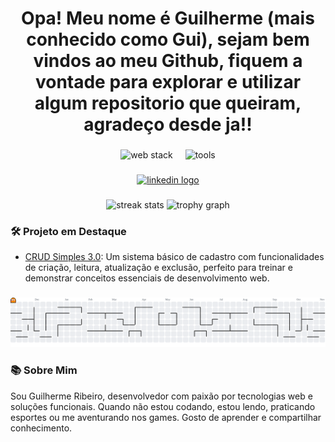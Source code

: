 <h1 align="center">Opa! Meu nome é Guilherme (mais conhecido como Gui), sejam bem vindos ao meu Github, fiquem a vontade para explorar e utilizar algum repositorio que queiram, agradeço desde ja!!</h1>

###

<div align="center">
  <img src="https://skillicons.dev/icons?i=html,css,js,php,py" height="60" alt="web stack" />
  <img width="12" />
  <img src="https://skillicons.dev/icons?i=github,git,vscode" height="60" alt="tools" />
</div>

###

<div align="center">
  <a href="https://www.linkedin.com/in/guilherme-nelson-918442157/">
    <img src="https://img.shields.io/static/v1?message=LinkedIn&logo=linkedin&label=&color=0077B5&logoColor=white&style=for-the-badge" height="25" alt="linkedin logo" />
  </a>
</div>

###

<div align="center">
  <img src="https://streak-stats.demolab.com?user=Gui-Ribeiro-97&locale=pt-br&mode=daily&theme=dracula&hide_border=false&border_radius=5" height="150" alt="streak stats" />
  <img src="https://github-profile-trophy.vercel.app?username=Gui-Ribeiro-97&theme=dracula&column=-1&row=1" height="150" alt="trophy graph" />
</div>

###

### 🛠 Projeto em Destaque
- [CRUD Simples 3.0](https://github.com/Gui-Ribeiro-97/CRUD-simples-3.0): Um sistema básico de cadastro com funcionalidades de criação, leitura, atualização e exclusão, perfeito para treinar e demonstrar conceitos essenciais de desenvolvimento web.

###

<picture>
  <source media="(prefers-color-scheme: dark)" srcset="https://raw.githubusercontent.com/Gui-Ribeiro-97/Gui-Ribeiro-97/output/pacman-contribution-graph-dark.svg" />
  <source media="(prefers-color-scheme: light)" srcset="https://raw.githubusercontent.com/Gui-Ribeiro-97/Gui-Ribeiro-97/output/pacman-contribution-graph.svg" />
  <img alt="pacman contribution graph" src="https://raw.githubusercontent.com/Gui-Ribeiro-97/Gui-Ribeiro-97/output/pacman-contribution-graph.svg" />
</picture>

###

### 📚 Sobre Mim
Sou Guilherme Ribeiro, desenvolvedor com paixão por tecnologias web e soluções funcionais. Quando não estou codando, estou lendo, praticando esportes ou me aventurando nos games. Gosto de aprender e compartilhar conhecimento.
